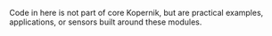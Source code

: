 Code in here is not part of core Kopernik,
but are practical examples, applications, or
sensors built around these modules.
